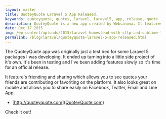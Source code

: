 ```yaml
---
layout: master
title: QuoteyQuote Laravel 5 App Released.
keywords: quoteyquote, quotes, laravel, laravel5, app, release, quote
description: QuoteyQuote is a new app created by Websanova. It features some nice features like the ability to share quotes with your friends on the platform.
date: Dec 17 2015
img: /wp-content/uploads/2015/laravel-homestead-with-sftp-and-sublime-text.png
permalink: /blog/laravel/quoteyquote-laravel-5-app-released.html
---
```


The QuoteyQuote app was originally just a test bed for some Laravel 5 packages I was developing. It ended up turning into a little side project of it's own. It's been in testing and I've been adding features slowly so it's time for an official release.

It feature's friending and sharing which allows you to see quotes your friends are contributing or favoriting on the platform. It also looks great on mobile and allows you to share easily on Facebook, Twitter, Email and Line App.

* [http://quoteyquote.com](QuoteyQuote.com)

Check it out!